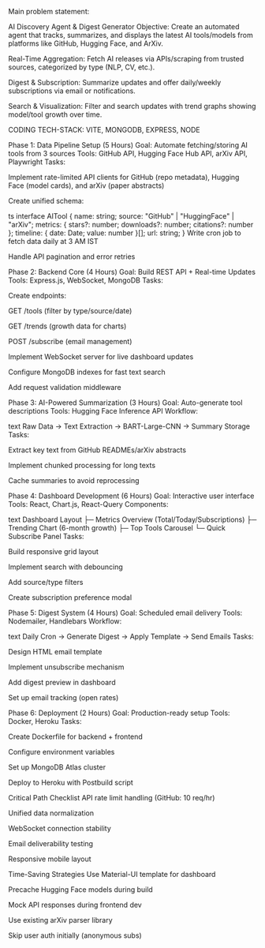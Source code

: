 Main problem statement:

AI Discovery Agent & Digest Generator
Objective: Create an automated agent that tracks, summarizes, and displays the latest AI tools/models from platforms like GitHub, Hugging Face, and ArXiv.

Real-Time Aggregation: Fetch AI releases via APIs/scraping from trusted sources, categorized by type (NLP, CV, etc.).

Digest & Subscription: Summarize updates and offer daily/weekly subscriptions via email or notifications.

Search & Visualization: Filter and search updates with trend graphs showing model/tool growth over time.

CODING TECH-STACK: VITE, MONGODB, EXPRESS, NODE

Phase 1: Data Pipeline Setup (5 Hours)
Goal: Automate fetching/storing AI tools from 3 sources
Tools: GitHub API, Hugging Face Hub API, arXiv API, Playwright
Tasks:

Implement rate-limited API clients for GitHub (repo metadata), Hugging Face (model cards), and arXiv (paper abstracts)

Create unified schema:

ts
interface AITool {
  name: string;
  source: "GitHub" | "HuggingFace" | "arXiv";
  metrics: { stars?: number; downloads?: number; citations?: number };
  timeline: { date: Date; value: number }[];
  url: string;
}
Write cron job to fetch data daily at 3 AM IST

Handle API pagination and error retries

Phase 2: Backend Core (4 Hours)
Goal: Build REST API + Real-time Updates
Tools: Express.js, WebSocket, MongoDB
Tasks:

Create endpoints:

GET /tools (filter by type/source/date)

GET /trends (growth data for charts)

POST /subscribe (email management)

Implement WebSocket server for live dashboard updates

Configure MongoDB indexes for fast text search

Add request validation middleware

Phase 3: AI-Powered Summarization (3 Hours)
Goal: Auto-generate tool descriptions
Tools: Hugging Face Inference API
Workflow:

text
Raw Data → Text Extraction → BART-Large-CNN → Summary Storage
Tasks:

Extract key text from GitHub READMEs/arXiv abstracts

Implement chunked processing for long texts

Cache summaries to avoid reprocessing

Phase 4: Dashboard Development (6 Hours)
Goal: Interactive user interface
Tools: React, Chart.js, React-Query
Components:

text
Dashboard Layout
├─ Metrics Overview (Total/Today/Subscriptions)
├─ Trending Chart (6-month growth)
├─ Top Tools Carousel
└─ Quick Subscribe Panel
Tasks:

Build responsive grid layout

Implement search with debouncing

Add source/type filters

Create subscription preference modal

Phase 5: Digest System (4 Hours)
Goal: Scheduled email delivery
Tools: Nodemailer, Handlebars
Workflow:

text
Daily Cron → Generate Digest → Apply Template → Send Emails
Tasks:

Design HTML email template

Implement unsubscribe mechanism

Add digest preview in dashboard

Set up email tracking (open rates)

Phase 6: Deployment (2 Hours)
Goal: Production-ready setup
Tools: Docker, Heroku
Tasks:

Create Dockerfile for backend + frontend

Configure environment variables

Set up MongoDB Atlas cluster

Deploy to Heroku with Postbuild script

Critical Path Checklist
API rate limit handling (GitHub: 10 req/hr)

Unified data normalization

WebSocket connection stability

Email deliverability testing

Responsive mobile layout

Time-Saving Strategies
Use Material-UI template for dashboard

Precache Hugging Face models during build

Mock API responses during frontend dev

Use existing arXiv parser library

Skip user auth initially (anonymous subs)